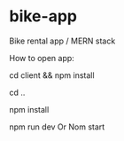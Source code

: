 # bike-app

Bike rental app / MERN stack

How to open app:

cd client &&
npm install

cd ..

npm install

npm run dev Or Nom start
